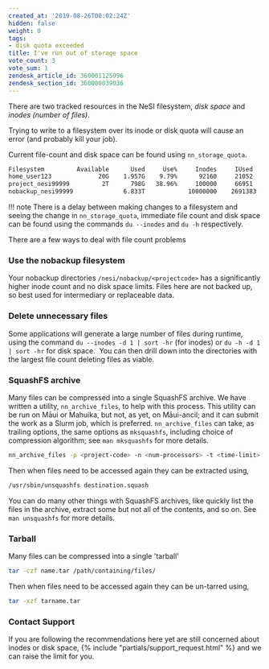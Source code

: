 ```yaml
---
created_at: '2019-08-26T00:02:24Z'
hidden: false
weight: 0
tags:
- disk quota exceeded
title: I've run out of storage space
vote_count: 3
vote_sum: 1
zendesk_article_id: 360001125996
zendesk_section_id: 360000039036
---
```


There are two tracked resources in the NeSI filesystem, *disk space* and
*inodes (number of files)*.

Trying to write to a filesystem over its inode or disk quota will cause
an error (and probably kill your job).

Current file-count and disk space can be found using `nn_storage_quota`.

```sh
Filesystem         Available      Used     Use%     Inodes     IUsed     IUse%
home_user123             20G    1.957G    9.79%      92160     21052    22.84%
project_nesi99999         2T      798G   38.96%     100000     66951    66.95%
nobackup_nesi99999              6.833T            10000000    2691383   26.91%
```

!!! note
     There is a delay between making changes to a filesystem and seeing the
     change in `nn_storage_quota`, immediate file count and disk space can
     be found using the commands `du --inodes` and `du -h` respectively.

There are a few ways to deal with file count problems

### Use the nobackup filesystem

Your nobackup directories `/nesi/nobackup/<projectcode>` has a significantly higher inode count and no disk space limits.
Files here are not backed up, so best used for intermediary or replaceable data.

### Delete unnecessary files

Some applications will generate a large number of files during
runtime, using the command `du --inodes -d 1 | sort -hr` (for
inodes) or `du -h -d 1 | sort -hr` for disk space.  You can then
drill down into the directories with the largest file count deleting
files as viable.

### SquashFS archive

Many files can be compressed into a single SquashFS archive. We have
written a utility, `nn_archive_files`, to help with this process.
This utility can be run on Māui or Mahuika, but not, as yet, on
Māui-ancil; and it can submit the work as a Slurm job, which is
preferred. `nn_archive_files` can take, as trailing options, the
same options as `mksquashfs`, including choice of compression
algorithm; see `man mksquashfs` for more details.  

```sh
nn_archive_files -p <project-code> -n <num-processors> -t <time-limit> --verify -- /path/containing/files /path2/containing/files destination.squash
```

Then when files need to be accessed again they can be extracted
using,

```sh
/usr/sbin/unsquashfs destination.squash
```

You can do many other things with SquashFS archives, like quickly
list the files in the archive, extract some but not all of the
contents, and so on. See `man unsquashfs` for more details.

### Tarball

Many files can be compressed into a single 'tarball'

```sh
tar -czf name.tar /path/containing/files/
```

Then when files need to be accessed again they can be un-tarred
using,

```sh
tar -xzf tarname.tar
```

### Contact Support

If you are following the recommendations here yet are still concerned about inodes or disk space, {% include "partials/support_request.html" %} and we can raise the limit for you.

